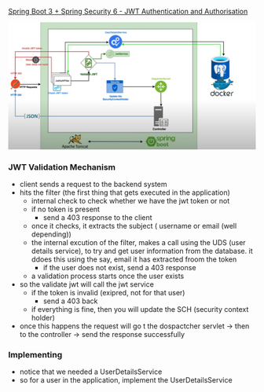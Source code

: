 [Spring Boot 3 + Spring Security 6 - JWT Authentication and Authorisation ](https://youtu.be/KxqlJblhzfI)

![alt text](image.png)

### JWT Validation Mechanism
- client sends a request to the backend system
- hits the filter (the first thing that gets executed in the application)
    - internal check to check whether we have the jwt token or not
    - if no token is present
        - send a 403 response to the client
    - once it checks, it extracts the subject ( username or email (well depending))
    - the internal excution of the filter, makes a call using the UDS (user details service), to try and get  user information
    from the database. it ddoes this using the say, email it has extracted froom the token
        - if the user does not exist, send a 403 response
    - a validation process starts once the user exists
- so the validate jwt will call the jwt service
    - if the token is invalid (exipred, not for that user)
        - send a 403 back
    - if everything is fine, then you will update the SCH (security context holder)
- once this happens the request will go t the dospactcher servlet -> then to the controller -> send the response successfully

### Implementing
- notice that we needed a UserDetailsService
- so for a user in the application, implement the UserDetailsService

